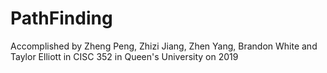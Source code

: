 # PathFinding

Accomplished by Zheng Peng, Zhizi Jiang, Zhen Yang, Brandon White and Taylor Elliott in CISC 352 in Queen's University on 2019
